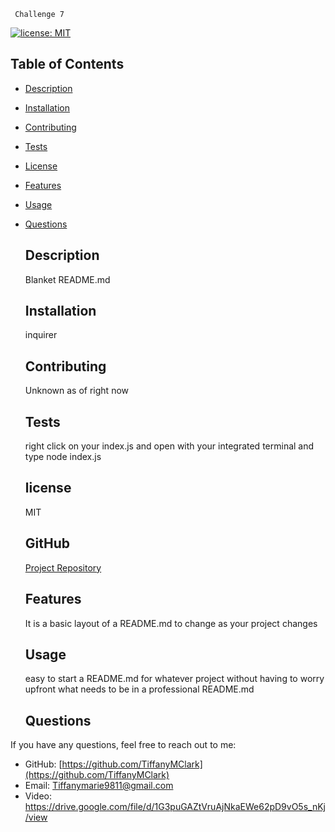 


     Challenge 7

    
[![license: MIT](https://img.shields.io/badge/license-MIT-yellow.svg)](https://opensource.org/licenses/MIT)
## Table of Contents
- [Description](#description)
- [Installation](#installation)
- [Contributing](#contributing)
- [Tests](#tests)
- [License](#license)
- [Features](#features)
- [Usage](#usage)
- [Questions](#questions)


    ## Description
    Blanket README.md

    ## Installation
     inquirer

    ## Contributing
     Unknown as of right now

     ## Tests
     right click on your index.js and open with your integrated terminal and type node index.js
    
    ## license
     MIT

    ## GitHub

     [Project Repository](https://github.com/TiffanyMClark/Challenge-7)


    ## Features

     It is a basic layout of a README.md to change as your project changes


    ## Usage

     easy to start a README.md for whatever project without having to worry upfront what needs to be in a professional README.md

     
     ## Questions
If you have any questions, feel free to reach out to me:

- GitHub: [https://github.com/TiffanyMClark](https://github.com/TiffanyMClark)
- Email: Tiffanymarie9811@gmail.com
- Video: https://drive.google.com/file/d/1G3puGAZtVruAjNkaEWe62pD9vO5s_nKj/view
  